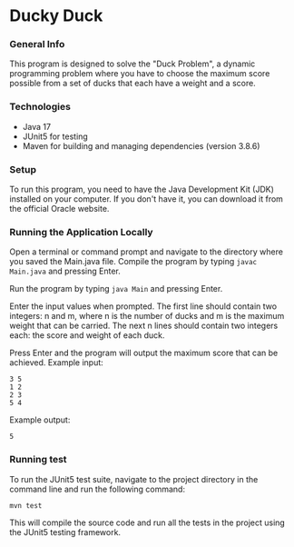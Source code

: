 # Ducky Duck

### General Info

This program is designed to solve the "Duck Problem", a dynamic programming problem where you have to choose the maximum score possible from a set of ducks that each have a weight and a score.

### Technologies

-   Java 17
-   JUnit5 for testing
-   Maven for building and managing dependencies (version 3.8.6)

### Setup

To run this program, you need to have the Java Development Kit (JDK) installed on your computer. If you don't have it, you can download it from the official Oracle website.

### Running the Application Locally

Open a terminal or command prompt and navigate to the directory where you saved the Main.java file. Compile the program by typing ```javac Main.java``` and pressing Enter.

Run the program by typing ```java Main``` and pressing Enter.

Enter the input values when prompted. The first line should contain two integers: n and m, where n is the number of ducks and m is the maximum weight that can be carried. The next n lines should contain two integers each: the score and weight of each duck.

Press Enter and the program will output the maximum score that can be achieved.
Example input:

```
3 5
1 2
2 3
5 4
```

Example output:

```5```

### Running test

To run the JUnit5 test suite, navigate to the project directory in the command line and run the following command:

```mvn test```

This will compile the source code and run all the tests in the project using the JUnit5 testing framework.
